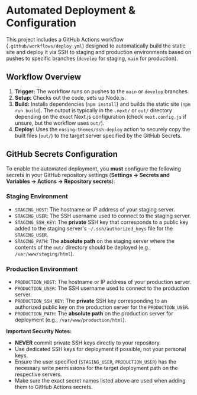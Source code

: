 # Automated Deployment & Configuration

This project includes a GitHub Actions workflow (`.github/workflows/deploy.yml`) designed to automatically build the static site and deploy it via SSH to staging and production environments based on pushes to specific branches (`develop` for staging, `main` for production).

## Workflow Overview

1.  **Trigger:** The workflow runs on pushes to the `main` or `develop` branches.
2.  **Setup:** Checks out the code, sets up Node.js.
3.  **Build:** Installs dependencies (`npm install`) and builds the static site (`npm run build`). The output is typically in the `.next/` or `out/` directory depending on the exact Next.js configuration (check `next.config.js` if unsure, but the workflow uses `out/`).
4.  **Deploy:** Uses the `easing-themes/ssh-deploy` action to securely copy the built files (`out/`) to the target server specified by the GitHub Secrets.

## GitHub Secrets Configuration

To enable the automated deployment, you **must** configure the following secrets in your GitHub repository settings (**Settings → Secrets and Variables → Actions → Repository secrets**):

### Staging Environment

*   `STAGING_HOST`: The hostname or IP address of your staging server.
*   `STAGING_USER`: The SSH username used to connect to the staging server.
*   `STAGING_SSH_KEY`: The **private** SSH key that corresponds to a public key added to the staging server's `~/.ssh/authorized_keys` file for the `STAGING_USER`.
*   `STAGING_PATH`: The **absolute path** on the staging server where the contents of the `out/` directory should be deployed (e.g., `/var/www/staging/html`).

### Production Environment

*   `PRODUCTION_HOST`: The hostname or IP address of your production server.
*   `PRODUCTION_USER`: The SSH username used to connect to the production server.
*   `PRODUCTION_SSH_KEY`: The **private** SSH key corresponding to an authorized public key on the production server for the `PRODUCTION_USER`.
*   `PRODUCTION_PATH`: The **absolute path** on the production server for deployment (e.g., `/var/www/production/html`).

**Important Security Notes:**

*   **NEVER** commit private SSH keys directly to your repository.
*   Use dedicated SSH keys for deployment if possible, not your personal keys.
*   Ensure the user specified (`STAGING_USER`, `PRODUCTION_USER`) has the necessary write permissions for the target deployment path on the respective servers.
*   Make sure the exact secret names listed above are used when adding them to GitHub Actions secrets. 
